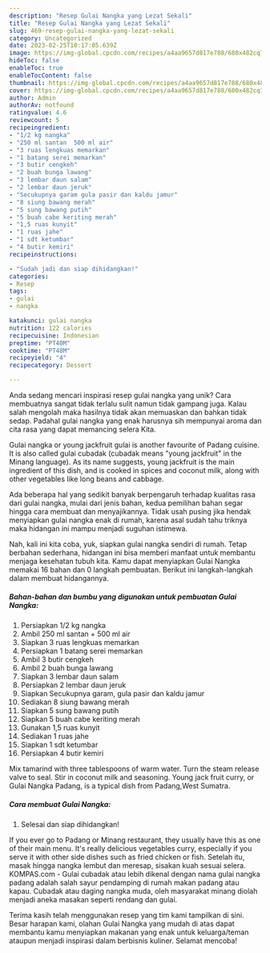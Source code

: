 ```yaml
---
description: "Resep Gulai Nangka yang Lezat Sekali"
title: "Resep Gulai Nangka yang Lezat Sekali"
slug: 469-resep-gulai-nangka-yang-lezat-sekali
category: Uncategorized
date: 2023-02-25T10:17:05.639Z
image: https://img-global.cpcdn.com/recipes/a4aa9657d817e788/680x482cq70/gulai-nangka-foto-resep-utama.jpg
hideToc: false
enableToc: true
enableTocContent: false
thumbnail: https://img-global.cpcdn.com/recipes/a4aa9657d817e788/680x482cq70/gulai-nangka-foto-resep-utama.jpg
cover: https://img-global.cpcdn.com/recipes/a4aa9657d817e788/680x482cq70/gulai-nangka-foto-resep-utama.jpg
author: Admin
authorAv: notfound
ratingvalue: 4.6
reviewcount: 5
recipeingredient:
- "1/2 kg nangka"
- "250 ml santan  500 ml air"
- "3 ruas lengkuas memarkan"
- "1 batang serei memarkan"
- "3 butir cengkeh"
- "2 buah bunga lawang"
- "3 lembar daun salam"
- "2 lembar daun jeruk"
- "Secukupnya garam gula pasir dan kaldu jamur"
- "8 siung bawang merah"
- "5 sung bawang putih"
- "5 buah cabe keriting merah"
- "1,5 ruas kunyit"
- "1 ruas jahe"
- "1 sdt ketumbar"
- "4 butir kemiri"
recipeinstructions:

- "Sudah jadi dan siap dihidangkan!"
categories:
- Resep
tags:
- gulai
- nangka

katakunci: gulai nangka 
nutrition: 122 calories
recipecuisine: Indonesian
preptime: "PT40M"
cooktime: "PT48M"
recipeyield: "4"
recipecategory: Dessert

---
```





Anda sedang mencari inspirasi resep gulai nangka yang unik? Cara membuatnya sangat tidak terlalu sulit namun tidak gampang juga. Kalau salah mengolah maka hasilnya tidak akan memuaskan dan bahkan tidak sedap. Padahal gulai nangka yang enak harusnya sih mempunyai aroma dan cita rasa yang dapat memancing selera Kita.





Gulai nangka or young jackfruit gulai is another favourite of Padang cuisine. It is also called gulai cubadak (cubadak means &#34;young jackfruit&#34; in the Minang language). As its name suggests, young jackfruit is the main ingredient of this dish, and is cooked in spices and coconut milk, along with other vegetables like long beans and cabbage.

Ada beberapa hal yang sedikit banyak berpengaruh terhadap kualitas rasa dari gulai nangka, mulai dari jenis bahan, kedua pemilihan bahan segar hingga cara membuat dan menyajikannya. Tidak usah pusing jika hendak menyiapkan gulai nangka enak di rumah, karena asal sudah tahu triknya maka hidangan ini mampu menjadi suguhan istimewa.






Nah, kali ini kita coba, yuk, siapkan gulai nangka sendiri di rumah. Tetap berbahan sederhana, hidangan ini bisa memberi manfaat untuk membantu menjaga kesehatan tubuh kita. Kamu dapat menyiapkan Gulai Nangka memakai 16 bahan dan 0 langkah pembuatan. Berikut ini langkah-langkah dalam membuat hidangannya.

<!--inarticleads1-->

##### Bahan-bahan dan bumbu yang digunakan untuk pembuatan Gulai Nangka:

1. Persiapkan 1/2 kg nangka
1. Ambil 250 ml santan + 500 ml air
1. Siapkan 3 ruas lengkuas memarkan
1. Persiapkan 1 batang serei memarkan
1. Ambil 3 butir cengkeh
1. Ambil 2 buah bunga lawang
1. Siapkan 3 lembar daun salam
1. Persiapkan 2 lembar daun jeruk
1. Siapkan Secukupnya garam, gula pasir dan kaldu jamur
1. Sediakan 8 siung bawang merah
1. Siapkan 5 sung bawang putih
1. Siapkan 5 buah cabe keriting merah
1. Gunakan 1,5 ruas kunyit
1. Sediakan 1 ruas jahe
1. Siapkan 1 sdt ketumbar
1. Persiapkan 4 butir kemiri


Mix tamarind with three tablespoons of warm water. Turn the steam release valve to seal. Stir in coconut milk and seasoning. Young jack fruit curry, or Gulai Nangka Padang, is a typical dish from Padang,West Sumatra. 

<!--inarticleads2-->

##### Cara membuat Gulai Nangka:


1. Selesai dan siap dihidangkan!

If you ever go to Padang or Minang restaurant, they usually have this as one of their main menu. It&#39;s really delicious vegetables curry, especially if you serve it with other side dishes such as fried chicken or fish. Setelah itu, masak hingga nangka lembut dan meresap, sisakan kuah sesuai selera. KOMPAS.com - Gulai cubadak atau lebih dikenal dengan nama gulai nangka padang adalah salah sayur pendamping di rumah makan padang atau kapau. Cubadak atau daging nangka muda, oleh masyarakat minang diolah menjadi aneka masakan seperti rendang dan gulai. 

Terima kasih telah menggunakan resep yang tim kami tampilkan di sini. Besar harapan kami, olahan Gulai Nangka yang mudah di atas dapat membantu kamu menyiapkan makanan yang enak untuk keluarga/teman ataupun menjadi inspirasi dalam berbisnis kuliner. Selamat mencoba!
